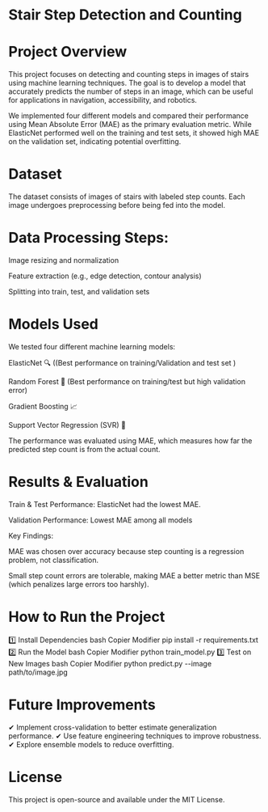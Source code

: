 # Stair Step Detection and Counting
# Project Overview
This project focuses on detecting and counting steps in images of stairs using machine learning techniques. The goal is to develop a model that accurately predicts the number of steps in an image, which can be useful for applications in navigation, accessibility, and robotics.

We implemented four different models and compared their performance using Mean Absolute Error (MAE) as the primary evaluation metric. While ElasticNet performed well on the training and test sets, it showed high MAE on the validation set, indicating potential overfitting.

# Dataset
The dataset consists of images of stairs with labeled step counts. Each image undergoes preprocessing before being fed into the model.

# Data Processing Steps:
Image resizing and normalization

Feature extraction (e.g., edge detection, contour analysis)

Splitting into train, test, and validation sets

# Models Used
We tested four different machine learning models:

ElasticNet 🔍 ((Best performance on training/Validation and test set )

Random Forest 🌳 (Best performance on training/test but high validation error)

Gradient Boosting 📈

Support Vector Regression (SVR) 🤖


The performance was evaluated using MAE, which measures how far the predicted step count is from the actual count.

# Results & Evaluation
Train & Test Performance: ElasticNet had the lowest MAE.

Validation Performance: Lowest MAE among all models

Key Findings:

MAE was chosen over accuracy because step counting is a regression problem, not classification.

Small step count errors are tolerable, making MAE a better metric than MSE (which penalizes large errors too harshly).

# How to Run the Project
1️⃣ Install Dependencies
bash
Copier
Modifier
pip install -r requirements.txt
2️⃣ Run the Model
bash
Copier
Modifier
python train_model.py
3️⃣ Test on New Images
bash
Copier
Modifier
python predict.py --image path/to/image.jpg
# Future Improvements
✔ Implement cross-validation to better estimate generalization performance.
✔ Use feature engineering techniques to improve robustness.
✔ Explore ensemble models to reduce overfitting.

# License
This project is open-source and available under the MIT License.

